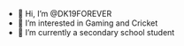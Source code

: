 - 👋 Hi, I’m @DK19FOREVER
- 👀 I’m interested in Gaming and Cricket
- 🌱 I’m currently a secondary school student



<!---
DK19FOREVER/DK19FOREVER is a ✨ special ✨ repository because its `README.md` (this file) appears on your GitHub profile.
You can click the Preview link to take a look at your changes.
--->
